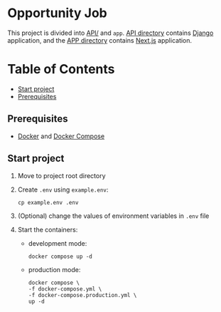 # Opportunity Job

This project is divided into [API/](/opportunity_job_api/README.md)
and `app`.
[API directory](opportunity_job_api) contains
[Django](https://www.djangoproject.com/) application,
and the [APP directory](TODO) contains
[Next.js](https://nextjs.org/) application.

Table of Contents
=================

* [Start project](#start-project)
* [Prerequisites](#prerequisites)

## Prerequisites

- [Docker](https://docs.docker.com/engine/install/) and
  [Docker Compose](https://docs.docker.com/compose/install/)

## Start project

1. Move to project root directory

2. Create `.env` using `example.env`:

   `cp example.env .env`

3. (Optional) change the values of environment variables in `.env` file

4. Start the containers:
    - development mode:
      ```shell
      docker compose up -d
      ```
    - production mode:
      ```shell
      docker compose \
      -f docker-compose.yml \
      -f docker-compose.production.yml \
      up -d
      ```
